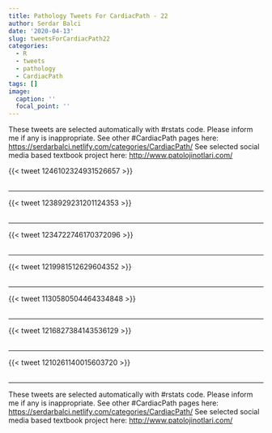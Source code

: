 ```yaml
---
title: Pathology Tweets For CardiacPath - 22
author: Serdar Balci
date: '2020-04-13'
slug: tweetsForCardiacPath22
categories:
  - R
  - tweets
  - pathology
  - CardiacPath
tags: []
image:
  caption: ''
  focal_point: ''
---
```



These tweets are selected automatically with #rstats code. Please inform me if any is inappropriate.
See other #CardiacPath pages here: https://serdarbalci.netlify.com/categories/CardiacPath/ 
See selected social media based textbook project here: http://www.patolojinotlari.com/

{{< tweet 1246102324931526657 >}}
<br>
<br>
<hr>
{{< tweet 1238929231201124353 >}}
<br>
<br>
<hr>
{{< tweet 1234722746170372096 >}}
<br>
<br>
<hr>
{{< tweet 1219981512629604352 >}}
<br>
<br>
<hr>
{{< tweet 1130580504464334848 >}}
<br>
<br>
<hr>
{{< tweet 1216827384143536129 >}}
<br>
<br>
<hr>
{{< tweet 1210261140015603720 >}}
<br>
<br>
<hr>


These tweets are selected automatically with #rstats code. Please inform me if any is inappropriate.
See other #CardiacPath pages here: https://serdarbalci.netlify.com/categories/CardiacPath/ 
See selected social media based textbook project here: http://www.patolojinotlari.com/

